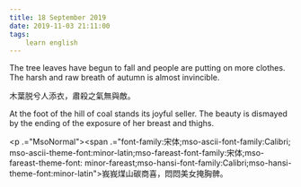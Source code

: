 ```yaml
---
title: 18 September 2019
date: 2019-11-03 21:11:00
tags:
    learn english
---
```

<p .="MsoNormal"><span lang="EN-US">The tree leaves have begun to fall and
people are putting on more clothes. The harsh and raw breath of autumn is
almost invincible. </span></p>

<p .="MsoNormal"><span .="font-family:&#x5B8B;&#x4F53;;mso-ascii-font-family:Calibri;
mso-ascii-theme-font:minor-latin;mso-fareast-font-family:&#x5B8B;&#x4F53;;mso-fareast-theme-font:
minor-fareast;mso-hansi-font-family:Calibri;mso-hansi-theme-font:minor-latin">&#x6728;&#x8449;&#x8131;&#x516E;&#x4EBA;&#x6DFB;&#x8863;&#xFF0C;&#x8085;&#x6BBA;&#x4E4B;&#x6C23;&#x7121;&#x8207;&#x6575;&#x3002;</span></p><p .="MsoNormal"><span lang="EN-US">At the foot of the hill of coal stands its
joyful seller. The beauty is dismayed by the ending of the exposure of her
breast and thighs. &#xA0;</span></p><p .="MsoNormal"><span .="font-family:&#x5B8B;&#x4F53;;mso-ascii-font-family:Calibri;
mso-ascii-theme-font:minor-latin;mso-fareast-font-family:&#x5B8B;&#x4F53;;mso-fareast-theme-font:
minor-fareast;mso-hansi-font-family:Calibri;mso-hansi-theme-font:minor-latin">

</span></p><p .="MsoNormal"><span .="font-family:&#x5B8B;&#x4F53;;mso-ascii-font-family:Calibri;
mso-ascii-theme-font:minor-latin;mso-fareast-font-family:&#x5B8B;&#x4F53;;mso-fareast-theme-font:
minor-fareast;mso-hansi-font-family:Calibri;mso-hansi-theme-font:minor-latin">&#x5CE9;&#x5CE9;&#x7164;&#x5C71;&#x78B3;&#x5546;&#x559C;&#xFF0C;&#x60B6;&#x60B6;&#x7F8E;&#x5973;&#x63A9;&#x80F8;&#x9AC0;&#x3002;</span></p>